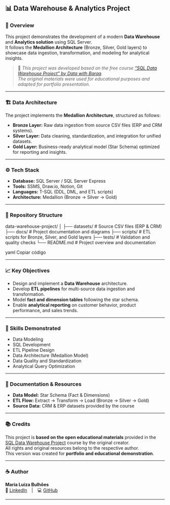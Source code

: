 ## 📊 Data Warehouse & Analytics Project

### 🚀 Overview

This project demonstrates the development of a modern **Data Warehouse** and **Analytics solution** using SQL Server.  
It follows the **Medallion Architecture** (Bronze, Silver, Gold layers) to showcase data ingestion, transformation, and modeling for analytical insights.

> 🧩 *This project was developed based on the free course [“SQL Data Warehouse Project” by Data with Baraa](https://github.com/DataWithBaraa/sql-data-warehouse-project?tab=readme-ov-file).  
> The original materials were used for educational purposes and adapted for portfolio presentation.*

---

### 🏗️ Data Architecture

The project implements the **Medallion Architecture**, structured as follows:

- **Bronze Layer:** Raw data ingestion from source CSV files (ERP and CRM systems).  
- **Silver Layer:** Data cleaning, standardization, and integration for unified datasets.  
- **Gold Layer:** Business-ready analytical model (Star Schema) optimized for reporting and insights.

---

### ⚙️ Tech Stack

- **Database:** SQL Server / SQL Server Express  
- **Tools:** SSMS, Draw.io, Notion, Git  
- **Languages:** T-SQL (DDL, DML, and ETL scripts)  
- **Architecture:** Medallion (Bronze → Silver → Gold)

---

### 📁 Repository Structure

data-warehouse-project/
│
├── datasets/ # Source CSV files (ERP & CRM)
├── docs/ # Project documentation and diagrams
├── scripts/ # ETL scripts for Bronze, Silver, and Gold layers
├── tests/ # Validation and quality checks
└── README.md # Project overview and documentation

yaml
Copiar código

---

### 📈 Key Objectives

- Design and implement a **Data Warehouse** architecture.  
- Develop **ETL pipelines** for multi-source data ingestion and transformation.  
- Model **fact and dimension tables** following the star schema.  
- Enable **analytical reporting** on customer behavior, product performance, and sales trends.

---

### 🎯 Skills Demonstrated

- Data Modeling  
- SQL Development  
- ETL Pipeline Design  
- Data Architecture (Medallion Model)  
- Data Quality and Standardization  
- Analytical Query Optimization

---

### 🧾 Documentation & Resources

- **Data Model:** Star Schema (Fact & Dimensions)  
- **ETL Flow:** Extract → Transform → Load (Bronze → Silver → Gold)  
- **Source Data:** CRM & ERP datasets provided by the course  

---

### 📚 Credits

This project is **based on the open educational materials** provided in the  
[SQL Data Warehouse Project](https://github.com/DataWithBaraa/sql-data-warehouse-project?tab=readme-ov-file) course by the original creator.  
All rights and original resources belong to the respective author.  
This version was created for **portfolio and educational demonstration**.

---

### ☕ Author  
**Maria Luiza Bulhões**  
💼 [LinkedIn](https://www.linkedin.com/in/maria-luiza-bulh%C3%B5es-472949a0/) | 💻 [GitHub](https://github.com/luizaabulhoes)

---


